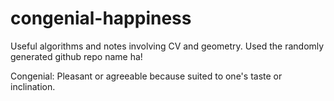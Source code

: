 # congenial-happiness
Useful algorithms and notes involving CV and geometry. Used the randomly generated github repo name ha!

Congenial: Pleasant or agreeable because suited to one's taste or inclination.
